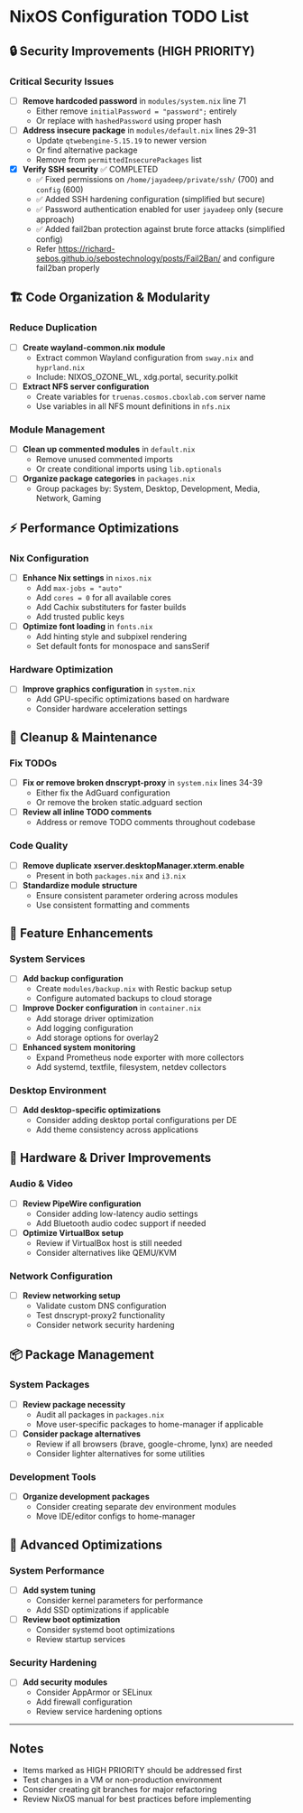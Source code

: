 # NixOS Configuration TODO List

## 🔒 Security Improvements (HIGH PRIORITY)

### Critical Security Issues
- [ ] **Remove hardcoded password** in `modules/system.nix` line 71
  - Either remove `initialPassword = "password";` entirely
  - Or replace with `hashedPassword` using proper hash
- [ ] **Address insecure package** in `modules/default.nix` lines 29-31
  - Update `qtwebengine-5.15.19` to newer version
  - Or find alternative package
  - Remove from `permittedInsecurePackages` list
- [x] **Verify SSH security** ✅ COMPLETED
  - ✅ Fixed permissions on `/home/jayadeep/private/ssh/` (700) and `config` (600)
  - ✅ Added SSH hardening configuration (simplified but secure)
  - ✅ Password authentication enabled for user `jayadeep` only (secure approach)
  - ✅ Added fail2ban protection against brute force attacks (simplified config)
  - Refer https://richard-sebos.github.io/sebostechnology/posts/Fail2Ban/ and configure fail2ban properly

## 🏗️ Code Organization & Modularity

### Reduce Duplication
- [ ] **Create wayland-common.nix module**
  - Extract common Wayland configuration from `sway.nix` and `hyprland.nix`
  - Include: NIXOS_OZONE_WL, xdg.portal, security.polkit
- [ ] **Extract NFS server configuration**
  - Create variables for `truenas.cosmos.cboxlab.com` server name
  - Use variables in all NFS mount definitions in `nfs.nix`

### Module Management
- [ ] **Clean up commented modules** in `default.nix`
  - Remove unused commented imports
  - Or create conditional imports using `lib.optionals`
- [ ] **Organize package categories** in `packages.nix`
  - Group packages by: System, Desktop, Development, Media, Network, Gaming

## ⚡ Performance Optimizations

### Nix Configuration
- [ ] **Enhance Nix settings** in `nixos.nix`
  - Add `max-jobs = "auto"`
  - Add `cores = 0` for all available cores
  - Add Cachix substituters for faster builds
  - Add trusted public keys
- [ ] **Optimize font loading** in `fonts.nix`
  - Add hinting style and subpixel rendering
  - Set default fonts for monospace and sansSerif

### Hardware Optimization  
- [ ] **Improve graphics configuration** in `system.nix`
  - Add GPU-specific optimizations based on hardware
  - Consider hardware acceleration settings

## 🧹 Cleanup & Maintenance

### Fix TODOs
- [ ] **Fix or remove broken dnscrypt-proxy** in `system.nix` lines 34-39
  - Either fix the AdGuard configuration
  - Or remove the broken static.adguard section
- [ ] **Review all inline TODO comments**
  - Address or remove TODO comments throughout codebase

### Code Quality
- [ ] **Remove duplicate xserver.desktopManager.xterm.enable** 
  - Present in both `packages.nix` and `i3.nix`
- [ ] **Standardize module structure**
  - Ensure consistent parameter ordering across modules
  - Use consistent formatting and comments

## 🎯 Feature Enhancements

### System Services
- [ ] **Add backup configuration**
  - Create `modules/backup.nix` with Restic backup setup
  - Configure automated backups to cloud storage
- [ ] **Improve Docker configuration** in `container.nix`
  - Add storage driver optimization
  - Add logging configuration
  - Add storage options for overlay2
- [ ] **Enhanced system monitoring** 
  - Expand Prometheus node exporter with more collectors
  - Add systemd, textfile, filesystem, netdev collectors

### Desktop Environment
- [ ] **Add desktop-specific optimizations**
  - Consider adding desktop portal configurations per DE
  - Add theme consistency across applications

## 🔧 Hardware & Driver Improvements

### Audio & Video
- [ ] **Review PipeWire configuration**
  - Consider adding low-latency audio settings
  - Add Bluetooth audio codec support if needed
- [ ] **Optimize VirtualBox setup**
  - Review if VirtualBox host is still needed
  - Consider alternatives like QEMU/KVM

### Network Configuration
- [ ] **Review networking setup**
  - Validate custom DNS configuration
  - Test dnscrypt-proxy2 functionality
  - Consider network security hardening

## 📦 Package Management

### System Packages
- [ ] **Review package necessity**
  - Audit all packages in `packages.nix`
  - Move user-specific packages to home-manager if applicable
- [ ] **Consider package alternatives**
  - Review if all browsers (brave, google-chrome, lynx) are needed
  - Consider lighter alternatives for some utilities

### Development Tools
- [ ] **Organize development packages**
  - Consider creating separate dev environment modules
  - Move IDE/editor configs to home-manager

## 🚀 Advanced Optimizations

### System Performance
- [ ] **Add system tuning**
  - Consider kernel parameters for performance
  - Add SSD optimizations if applicable
- [ ] **Review boot optimization**
  - Consider systemd boot optimizations
  - Review startup services

### Security Hardening
- [ ] **Add security modules**
  - Consider AppArmor or SELinux
  - Add firewall configuration
  - Review service hardening options

---

## Notes
- Items marked as HIGH PRIORITY should be addressed first
- Test changes in a VM or non-production environment
- Consider creating git branches for major refactoring
- Review NixOS manual for best practices before implementing
